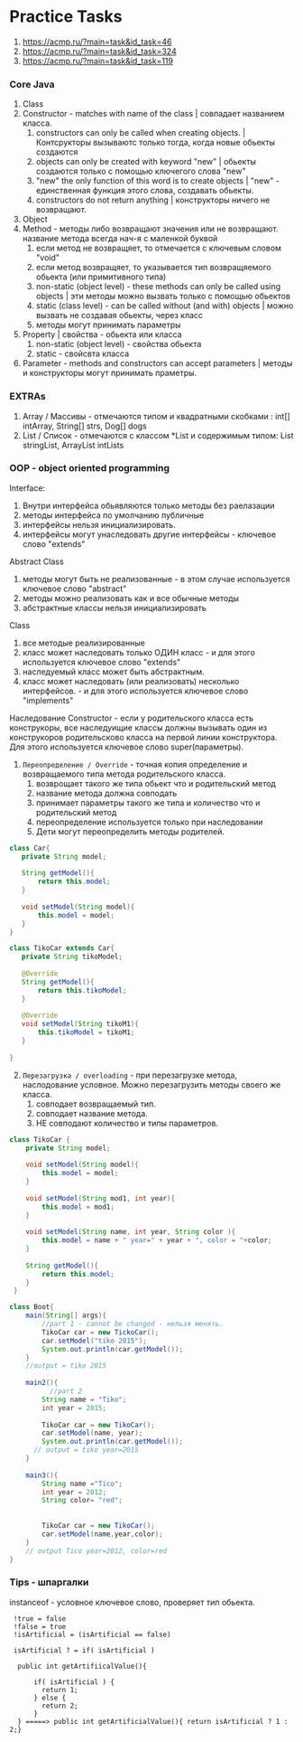 # Practice Tasks
1. https://acmp.ru/?main=task&id_task=46
2. https://acmp.ru/?main=task&id_task=324
3. https://acmp.ru/?main=task&id_task=119

### Core Java
1. Class
2. Constructor - matches with name of the class | совпадает названием класса.
    1. constructors can only be called when creating objects. | Контсрукторы вызываютс только тогда, когда новые обьекты создаются
    2. objects can only be created with keyword "new" | обьекты создаются только с помощью ключегого слова "new"
    3. "new"  the only function of this word is to create objects | "new" - единственная функция этого слова, создавать обьекты.
    4. constructors do not return anything | конструкторы ничего не возвращают.
3. Object
4. Method - методы либо возвращают значения или не возвращают. название метода всегда нач-я с маленкой буквой
    1. если метод не возвращяет, то отмечается с ключевым словом "void"
    2. если метод возвращяет, то указывается тип возвращяемого обьекта (или примитивного типа)
    3. non-static (object level) - these methods can only be called using objects | эти методы можно вызвать только с помощью обьектов
    4. static (class level) - can be called without (and with) objects | можно вызвать не создавая обьекты, через класс
    5. методы могут  принимать параметры
5. Property  | свойства - обьекта или класса
    1. non-static (object level) - свойства обьекта
    2. static - свойсвта класса
6. Parameter - methods and constructors can accept parameters | методы и конструкторы могут принимать праметры.

### EXTRAs
1) Array / Массивы  - отмечаются типом и квадратными скобками : int[] intArray, String[] strs, Dog[] dogs
2) List / Список - отмечаются с классом *List и содержимым типом: List<String> stringList, ArrayList<Integer> intLists

### OOP - object oriented programming

 Interface:
 1) Внутри интерфейса обьявляются только методы без раелазации
 2) методы интерфейса по умолчанию публичные
 3) интерфейсы нельзя инициализировать.
 4) интерфейсы могут унаследовать другие интерфейсы - ключевое слово "extends"

 Abstract Class
 1) методы могут быть не реализованные - в этом случае используется ключевое слово "abstract"
 2) методы можно реализовать как и все обычные методы
 3) абстрактные классы нельзя инициализировать

 Class
 1) все методые реализированные
 2) класс может наследовать только ОДИН класс - и для этого используется ключевое слово "extends"
 3) наследуемый класс может быть абстрактным.
 3) класс может наследовать (или реализовать) несколько интерфейсов. - и для этого используется ключевое слово "implements"

 Наследование
 Constructor - если у родительского класса есть конструкоры,
  все наследуищие классы должны вызывать один из конструкоров родительсково класса на первой линии конструктора. Для этого
  используется ключевое слово super(параметры).
  
 1. `Переопределение / Override` -  точная копия определение и возвращаемого типа метода 
 родительского класса.
    1. возврощает такого же типа обьект что и родительский метод
    2. название метода должна совподать
    3. принимает параметры такого же типа и количество что и родительский метод
    4. переопределение используется только при наследовании
    5. Дети могут переопределить методы родителей.
    
 ```java
 class Car{
    private String model;
    
    String getModel(){
        return this.model;
    }
    
    void setModel(String model){
        this.model = model;
    }
 }
 
 class TikoCar extends Car{
    private String tikoModel;
    
    @Override
    String getModel(){
        return this.tikoModel;
    }
    
    @Override
    void setModel(String tikoM1){
        this.tikoModel = tikoM1;
    }
     
}
 ```
2. `Перезагрузка / overloading` - при перезагрузке метода, наслодование условное.
Можно перезагрузить методы своего же класса.
    1. совподает возвращаемый тип.
    2. совподает название метода.
    3. НЕ совподают количество и типы параметров.

```java
class TikoCar {
    private String model;
    
    void setModel(String model){
        this.model = model;
    }
        
    void setModel(String mod1, int year){
        this.model = mod1;
    }
    
    void setModel(String name, int year, String color ){
        this.model = name + " year=" + year + ", color = "+color;
    }
        
    String getModel(){
        return this.model;
    }
 }

class Boot{
    main(String[] args){
        //part 1 - cannot be changed - нельзя менять.
        TikoCar car = new TickoCar();
        car.setModel("tiko 2015");
        System.out.println(car.getModel());
    }
    //output = tiko 2015
    
    main2(){
          //part 2
        String name = "Tiko";
        int year = 2015;
      
        TikoCar car = new TikoCar();
        car.setModel(name, year);
        System.out.println(car.getModel());
      // output = tiko year=2015
    }
    
    main3(){
        String name ="Tico";
        int year = 2012;
        String color= "red";
        
        
        TikoCar car = new TikoCar();
        car.setModel(name,year,color);
    }
    // output Tico year=2012, color=red
}
```

### Tips - шпаргалки
 instanceof - условное ключевое слово, проверяет тип обьекта.
 
```
 !true = false
 !false = true
 !isArtificial = (isArtificial == false)

 isArtificial ? = if( isArtificial )

  public int getArtifiicalValue(){

      if( isArtificial ) {
        return 1;
      } else {
        return 2;
      }
  } =====> public int getArtificialValue(){ return isArtificial ? 1 : 2;}
```
  
